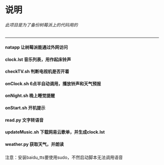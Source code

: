 # 说明
###### 此项目是为了备份树莓派上的代码用的
--------

#### natapp 让树莓派能通过外网访问
#### clock.lst 音乐列表，用作起床铃声 
#### checkTV.sh 判断电视机是否开着
#### onClock.sh 6点半自动调用，播放铃声和天气预报
#### onNight.sh 晚上睡觉提醒
#### onStart.sh 开机提示
#### read.py 文字转语音
#### updateMusic.sh 下载网易云歌单，并生成clock.lst
#### weather.py 获取天气，并朗读


###
注意：安装baidu_tts要使用sudo，不然启动脚本无法调用语音
